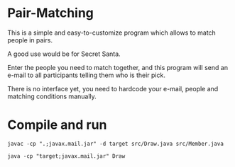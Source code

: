 Pair-Matching
=============
This is a simple and easy-to-customize program which allows to match people in pairs.

A good use would be for Secret Santa.

Enter the people you need to match together, and this program will send an e-mail to all participants telling them who is their pick.

There is no interface yet, you need to hardcode your e-mail, people and matching conditions manually.

# Compile and run

`javac -cp ".;javax.mail.jar" -d target src/Draw.java src/Member.java`

`java -cp "target;javax.mail.jar" Draw`
